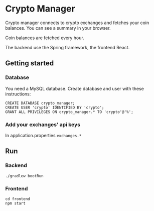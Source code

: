 # Crypto Manager
Crypto manager connects to crypto exchanges and fetches your coin balances. You can see a summary in your browser.

Coin balances are fetched every hour.

The backend use the Spring framework, the  frontend React.

## Getting started
### Database
You need a MySQL database. Create database and user with these instructions:

    CREATE DATABASE crypto_manager;
    CREATE USER 'crypto' IDENTIFIED BY 'crypto';
    GRANT ALL PRIVILEGES ON crypto_manager.* TO 'crypto'@'%';

### Add your exchanges' api keys
In application.properties `exchanges.*`

## Run
### Backend
    ./gradlew bootRun

### Frontend
    cd frontend
    npm start